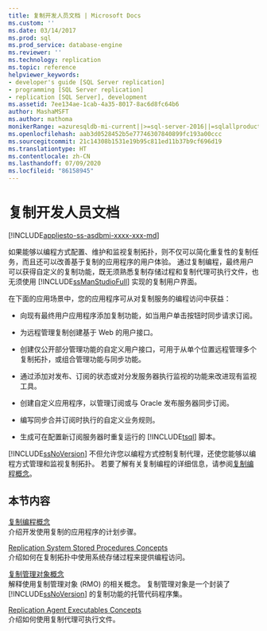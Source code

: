 ```yaml
---
title: 复制开发人员文档 | Microsoft Docs
ms.custom: ''
ms.date: 03/14/2017
ms.prod: sql
ms.prod_service: database-engine
ms.reviewer: ''
ms.technology: replication
ms.topic: reference
helpviewer_keywords:
- developer's guide [SQL Server replication]
- programming [SQL Server replication]
- replication [SQL Server], development
ms.assetid: 7ee134ae-1cab-4a35-8017-8ac6d8fc64b6
author: MashaMSFT
ms.author: mathoma
monikerRange: =azuresqldb-mi-current||>=sql-server-2016||=sqlallproducts-allversions
ms.openlocfilehash: aab3d0528452b5e77746307840899fc193a00ccc
ms.sourcegitcommit: 21c14308b1531e19b95c811ed11b37b9cf696d19
ms.translationtype: HT
ms.contentlocale: zh-CN
ms.lasthandoff: 07/09/2020
ms.locfileid: "86158945"
---
```

# <a name="replication-developer-documentation"></a>复制开发人员文档
[!INCLUDE[appliesto-ss-asdbmi-xxxx-xxx-md](../../../includes/applies-to-version/sql-asdbmi.md)]

  如果能够以编程方式配置、维护和监视复制拓扑，则不仅可以简化重复性的复制任务，而且还可以改善基于复制的应用程序的用户体验。 通过复制编程，最终用户可以获得自定义的复制功能，既无须熟悉复制存储过程和复制代理可执行文件，也无须使用 [!INCLUDE[ssManStudioFull](../../../includes/ssmanstudiofull-md.md)] 实现的复制用户界面。  
  
 在下面的应用场景中，您的应用程序可从对复制服务的编程访问中获益：  
  
-   向现有最终用户应用程序添加复制功能，如当用户单击按钮时同步请求订阅。  
  
-   为远程管理复制创建基于 Web 的用户接口。  
  
-   创建仅公开部分管理功能的自定义用户接口，可用于从单个位置远程管理多个复制拓扑，或组合管理功能与同步功能。  
  
-   通过添加对发布、订阅的状态或对分发服务器执行监视的功能来改进现有监视工具。  
  
-   创建自定义应用程序，以管理订阅或与 Oracle 发布服务器同步订阅。  
  
-   编写同步合并订阅时执行的自定义业务规则。  
  
-   生成可在配置新订阅服务器时重复运行的 [!INCLUDE[tsql](../../../includes/tsql-md.md)] 脚本。  
  
 [!INCLUDE[ssNoVersion](../../../includes/ssnoversion-md.md)] 不但允许您以编程方式控制复制代理，还使您能够以编程方式管理和监视复制拓扑。 若要了解有关复制编程的详细信息，请参阅[复制编程概念](../../../relational-databases/replication/concepts/replication-programming-concepts.md)。  
  
## <a name="in-this-section"></a>本节内容  
 [复制编程概念](../../../relational-databases/replication/concepts/replication-programming-concepts.md)  
 介绍开发使用复制的应用程序的计划步骤。  
  
 [Replication System Stored Procedures Concepts](../../../relational-databases/replication/concepts/replication-system-stored-procedures-concepts.md)  
 介绍如何在复制拓扑中使用系统存储过程来提供编程访问。  
  
 [复制管理对象概念](../../../relational-databases/replication/concepts/replication-management-objects-concepts.md)  
 解释使用复制管理对象 (RMO) 的相关概念。 复制管理对象是一个封装了 [!INCLUDE[ssNoVersion](../../../includes/ssnoversion-md.md)] 的复制功能的托管代码程序集。  
  
 [Replication Agent Executables Concepts](../../../relational-databases/replication/concepts/replication-agent-executables-concepts.md)  
 介绍如何使用复制代理可执行文件。  
  
  
  
